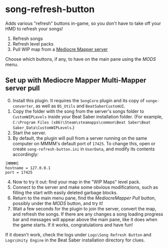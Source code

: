 # song-refresh-button

Adds various "refresh" buttons in-game, so you don't have to take off your HMD to refresh your songs!

1. Refresh songs
2. Refresh level packs
3. Pull WIP map from a [Mediocre Mapper server](https://github.com/squeaksies/MediocreMapper/blob/master/ServerReadme.md#mediocre-mapper-multi-mapper-server-setup)

Choose which buttons, if any, to have on the main pane using the _MODS_ menu.

## Set up with Mediocre Mapper Multi-Mapper server pull

0. Install this plugin. It requires the `SongCore` plugin and its copy of `songe-converter`, as well as `BS_Utils` and `BeatSaberCustomUI`.
1. Copy the folder with the song from the server's songs folder to `CustomWIPLevels` inside your Beat Saber installation folder. (For example, `C:\Program Files (x86)\Steam\steamapps\common\Beat Saber\Beat Saber_Data\CustomWIPLevels`.)
2. Start the server.
3. By default, the plugin will pull from a server running on the same computer on MMMM's default port of `17425`. To change this, open or create `song-refresh-button.ini` in `UserData`, and modify its contents accordingly:

```
[MMMM]
hostname = 127.0.0.1
port = 17425

```

4. Now to try it out: find your map in the "WIP Maps" level pack.
5. Connect to the server and make some obvious modifications, such as filling the start with easily deleted garbage blocks.
6. Return to the main menu pane, find the _MediocreMapper Pull_ button, possibly under the _MODS_ button, and try it!
7. Wait a few seconds for the plugin to join the server, convert the map, and refresh the songs. If there are any changes a song loading progress bar and messages will appear above the main pane, like it does when the game starts. If it works, congratulations and have fun!

If it doesn't work, check the logs under `Logs\Song Refresh Button` and `Logs\Unity Engine` in the Beat Saber installation directory for clues.

